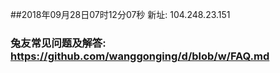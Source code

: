 ##2018年09月28日07时12分07秒 新址: 104.248.23.151
### 兔友常见问题及解答: https://github.com/wanggonging/d/blob/w/FAQ.md
